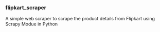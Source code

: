 ### flipkart_scraper
A simple web scraper to scrape the product details from Flipkart using Scrapy Modue in Python
